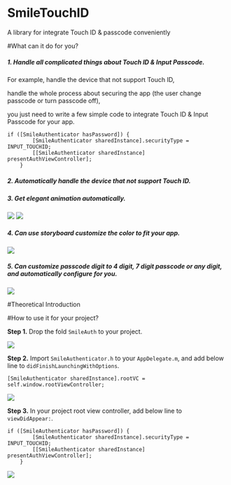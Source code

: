 # SmileTouchID
A library for integrate Touch ID &amp; passcode conveniently

#What can it do for you?


##### 1. Handle all complicated things about Touch ID & Input Passcode. 
For example, 
handle the device that not support Touch ID, 

handle the whole process about securing the app (the user change passcode or turn passcode off),

you just need to write a few simple code to integrate Touch ID & Input Passcode for your app.

```
if ([SmileAuthenticator hasPassword]) {
        [SmileAuthenticator sharedInstance].securityType = INPUT_TOUCHID;
        [[SmileAuthenticator sharedInstance] presentAuthViewController];
    }
```

##### 2. Automatically handle the device that not support Touch ID.

##### 3. Get elegant animation automatically.


![](https://raw.githubusercontent.com/liu044100/SmileTouchID/master/demo_gif/demo1.gif)
![](https://raw.githubusercontent.com/liu044100/SmileTouchID/master/demo_gif/demo2.gif)


##### 4. Can use storyboard customize the color to fit your app.

![](https://raw.githubusercontent.com/liu044100/SmileTouchID/master/demo_gif/demo44.png)


##### 5. Can customize passcode digit to 4 digit, 7 digit passcode or any digit, and automatically configure for you.
![](https://raw.githubusercontent.com/liu044100/SmileTouchID/master/demo_gif/demo66.png)


#Theoretical Introduction

#How to use it for your project?

**Step 1.** Drop the fold `SmileAuth` to your project.

![](https://raw.githubusercontent.com/liu044100/SmileTouchID/master/demo_gif/step1.png)

**Step 2.** Import `SmileAuthenticator.h` to your `AppDelegate.m`, and add below line to `didFinishLaunchingWithOptions`.

```
[SmileAuthenticator sharedInstance].rootVC = self.window.rootViewController;
```

![](https://raw.githubusercontent.com/liu044100/SmileTouchID/master/demo_gif/step2.png)

**Step 3.** In your project root view controller,  add below line to `viewDidAppear:`.

```
if ([SmileAuthenticator hasPassword]) {
        [SmileAuthenticator sharedInstance].securityType = INPUT_TOUCHID;
        [[SmileAuthenticator sharedInstance] presentAuthViewController];
    }
```


![](https://raw.githubusercontent.com/liu044100/SmileTouchID/master/demo_gif/step3.png)

